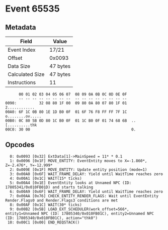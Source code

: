 # Event 65535

## Metadata

| Field           | Value    |
|-----------------|----------|
| Event Index     | 17/21    |
| Offset          | 0x0093   |
| Data Size       | 47 bytes |
| Calculated Size | 47 bytes |
| Instructions    | 11       |

```
      00 01 02 03 04 05 06 07  08 09 0A 0B 0C 0D 0E 0F
      -- -- -- -- -- -- -- --  -- -- -- -- -- -- -- --
0090:          32 08 80 1F 00  09 80 0A 80 07 80 1F 01     2............
00A0: 6F 1C 0B 80 1E 1D B0 0F  01 6F 76 F8 FF FF 7F 1C  o........ov.....
00B0: 0C 80 5B 0D 80 1C B0 0F  01 1C B0 0F 01 74 68 6B  ..[..........thk
00C0: 30 00                                             0.              
```

## Opcodes

```
  0: 0x0093 [0x32] ExtData[1]->MainSpeed = 11* * 0.1
  1: 0x0096 [0x1F] MOVE_ENTITY: EventEntity moves to X=-1.860*, Z=-2.476*, Y=-12.999*
  2: 0x009E [0x1F] MOVE_ENTITY: Update entity position (mode=1)
  3: 0x00A0 [0x6F] WAIT_FRAME_DELAY: Yield until WaitTime reaches zero
  4: 0x00A1 [0x1C] WAIT(15* ticks)
  5: 0x00A4 [0x1E] EventEntity looks at Unnamed NPC (ID: 17805341/0x010FB01D) and starts talking
  6: 0x00A9 [0x6F] WAIT_FRAME_DELAY: Yield until WaitTime reaches zero
  7: 0x00AA [0x76] CHECK_ENTITY_RENDER_FLAGS: Wait until EventEntity Render.Flags0 and Render.Flags3 conditions are met
  8: 0x00AF [0x1C] WAIT(30* ticks)
  9: 0x00B2 [0x5B] LOAD_EXT_SCHEDULER(work_offset=566*, entity1=Unnamed NPC (ID: 17805340/0x010FB01C), entity2=Unnamed NPC (ID: 17805340/0x010FB01C), action="thk0")
 10: 0x00C1 [0x00] END_REQSTACK()
```

